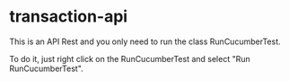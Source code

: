 # transaction-api

This is an API Rest and you only need to run the class RunCucumberTest. 

To do it, just right click on the RunCucumberTest and select "Run RunCucumberTest".
